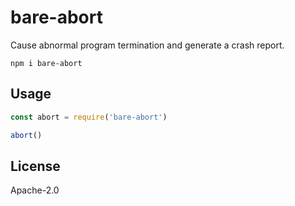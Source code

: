 # bare-abort

Cause abnormal program termination and generate a crash report.

```
npm i bare-abort
```

## Usage

``` js
const abort = require('bare-abort')

abort()
```

## License

Apache-2.0
